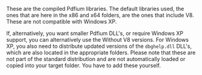 These are the compiled Pdfium libraries. The default libraries used,
the ones that are here in the x86 and x64 folders, are the ones that
include V8. These are not compatible with Windows XP.

If, alternatively, you want smaller Pdfium DLL's, or require Windows XP
support, you can alternatively use the Without V8 versions. For Windows XP,
you also need to distribute updated versions of the `dbghelp.dll` DLL's,
which are also located in the appropriate folders. Please note that
these are not part of the standard distribution and are not automatically
loaded or copied into your target folder. You have to add these yourself.